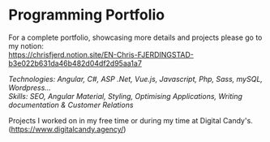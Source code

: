 # Programming Portfolio

For a complete portfolio, showcasing more details and projects please go to my notion: <br/>
https://chrisfjerd.notion.site/EN-Chris-FJERDINGSTAD-b3e022b631da46b482d04df2d95aa1a7

<i>Technologies: Angular, C#, ASP .Net, Vue.js, Javascript, Php, Sass, mySQL, Wordpress...</i><br/>
<i>Skills: SEO, Angular Material, Styling, Optimising Applications, Writing documentation & Customer Relations </i>


Projects I worked on in my free time or during my time at Digital Candy's. (https://www.digitalcandy.agency/)

